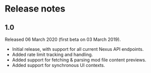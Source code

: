 # Release notes
## 1.0
Released 06 March 2020 (first beta on 03 March 2019).

* Initial release, with support for all current Nexus API endpoints.
* Added rate limit tracking and handling.
* Added support for fetching & parsing mod file content previews.
* Added support for synchronous UI contexts.
